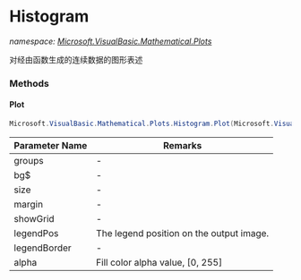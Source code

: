 ﻿# Histogram
_namespace: <a href="#" onClick="load('/docs/Microsoft.VisualBasic.Mathematical.Plots/index.md')">Microsoft.VisualBasic.Mathematical.Plots</a>_

对经由函数生成的连续数据的图形表述



### Methods

#### Plot
```csharp
Microsoft.VisualBasic.Mathematical.Plots.Histogram.Plot(Microsoft.VisualBasic.Mathematical.Plots.Histogram.HistogramGroup,System.String,System.Drawing.Size,System.Drawing.Size,System.Boolean,System.Drawing.Point,Microsoft.VisualBasic.Imaging.Drawing2D.Vector.Shapes.Border,System.Int32,System.Boolean)
```


|Parameter Name|Remarks|
|--------------|-------|
|groups|-|
|bg$|-|
|size|-|
|margin|-|
|showGrid|-|
|legendPos|The legend position on the output image.|
|legendBorder|-|
|alpha|Fill color alpha value, [0, 255]|



